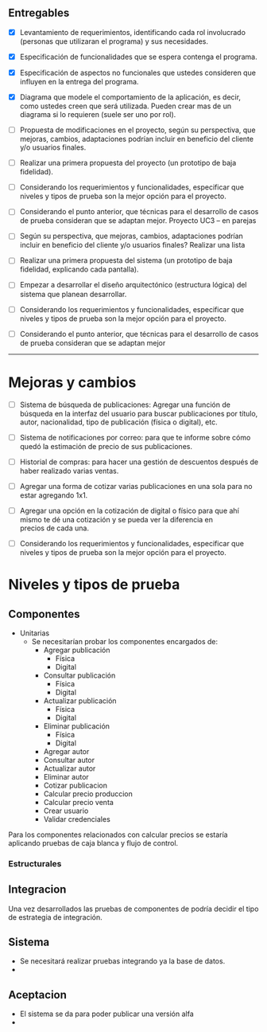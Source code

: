 
## Entregables
- [X] Levantamiento de requerimientos, identificando cada rol involucrado (personas que 
utilizaran el programa) y sus necesidades.
- [X] Especificación de funcionalidades que se espera contenga el programa.
- [X] Especificación de aspectos no funcionales que ustedes consideren que influyen en la 
entrega del programa.
- [X] Diagrama que modele el comportamiento de la aplicación, es decir, como ustedes creen 
que será utilizada. Pueden crear mas de un diagrama si lo requieren (suele ser uno por 
rol).
- [ ] Propuesta de modificaciones en el proyecto, según su perspectiva, que mejoras, cambios, 
adaptaciones podrían incluir en beneficio del cliente y/o usuarios finales.
- [ ] Realizar una primera propuesta del proyecto (un prototipo de baja fidelidad).
- [ ] Considerando los requerimientos y funcionalidades, especificar que niveles y tipos de prueba son la mejor opción para el proyecto.
- [ ] Considerando el punto anterior, que técnicas para el desarrollo de casos de prueba 
consideran que se adaptan mejor.
Proyecto UC3 – en parejas
- [ ] Según su perspectiva, que mejoras, cambios, adaptaciones podrían incluir en beneficio 
del cliente y/o usuarios finales? Realizar una lista
- [ ] Realizar una primera propuesta del sistema (un prototipo de baja fidelidad, explicando 
cada pantalla).
- [ ] Empezar a desarrollar el diseño arquitectónico (estructura lógica) del sistema que planean 
desarrollar.
- [ ] Considerando los requerimientos y funcionalidades, especificar que niveles y tipos de 
prueba son la mejor opción para el proyecto.
- [ ] Considerando el punto anterior, que técnicas para el desarrollo de casos de prueba 
consideran que se adaptan mejor




---





# Mejoras y cambios 

- [ ] Sistema de búsqueda de publicaciones: Agregar una función de búsqueda en la interfaz del usuario para buscar publicaciones por título, autor, nacionalidad, tipo de publicación (física o digital), etc. 
- [ ] Sistema de notificaciones por correo: para que te informe sobre cómo quedó la estimación de precio de sus publicaciones.
- [ ] Historial de compras: para hacer una gestión de descuentos después de haber realizado varias ventas.
- [ ] Agregar una forma de cotizar varias publicaciones en una sola para no estar agregando 1x1.
- [ ] Agregar una opción en la cotización de digital o físico para que ahí mismo te dé una cotización y se pueda ver la diferencia en precios de cada una.



- [ ] Considerando los requerimientos y funcionalidades, especificar que niveles y tipos de prueba son la mejor opción para el proyecto.
# Niveles y tipos de prueba

## Componentes

- Unitarias
    - Se necesitarían probar los componentes encargados de:
        - Agregar publicación 
            - Física
            - Digital
        - Consultar publicación
            - Física
            - Digital
        - Actualizar publicación
            - Física
            - Digital
        - Eliminar publicación
            - Física
            - Digital
        - Agregar autor 
        - Consultar autor
        - Actualizar autor
        - Eliminar autor
        - Cotizar publicacion
        - Calcular precio produccion
        - Calcular precio venta
        - Crear usuario
        - Validar credenciales

Para los componentes relacionados con calcular precios se estaría aplicando pruebas de caja blanca y flujo de control.

### Estructurales

## Integracion
Una vez desarrollados las pruebas de componentes de podría decidir el tipo de estrategia de integración.

## Sistema

- Se necesitará realizar pruebas integrando ya la base de datos.
- 

## Aceptacion
- El sistema se da para poder publicar una versión alfa
- 
